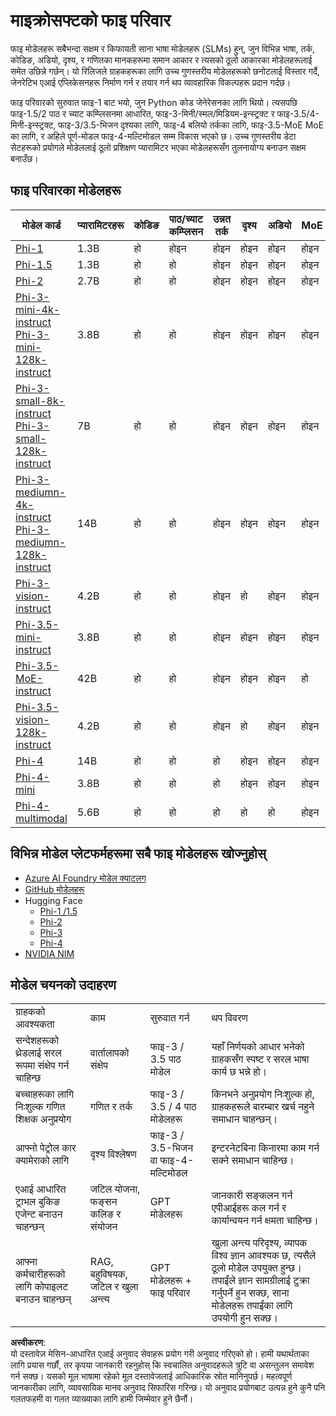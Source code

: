 # माइक्रोसफ्टको फाइ परिवार

फाइ मोडेलहरू सबैभन्दा सक्षम र किफायती साना भाषा मोडेलहरू (SLMs) हुन्, जुन विभिन्न भाषा, तर्क, कोडिङ, अडियो, दृश्य, र गणितका मानकहरूमा समान आकार र त्यसको ठूलो आकारका मोडेलहरूलाई समेत उछिन्ने गर्छन्। यो रिलिजले ग्राहकहरूका लागि उच्च गुणस्तरीय मोडेलहरूको छनोटलाई विस्तार गर्दै, जेनरेटिभ एआई एप्लिकेसनहरू निर्माण गर्न र तयार गर्न थप व्यावहारिक विकल्पहरू प्रदान गर्दछ।

फाइ परिवारको सुरुवात फाइ-1 बाट भयो, जुन Python कोड जेनेरेसनका लागि थियो। त्यसपछि फाइ-1.5/2 पाठ र च्याट कम्प्लिसनमा आधारित, फाइ-3-मिनी/स्मल/मिडियम-इन्स्ट्रक्ट र फाइ-3.5/4-मिनी-इन्स्ट्रक्ट, फाइ-3/3.5-भिजन दृश्यका लागि, फाइ-4 बलियो तर्कका लागि, फाइ-3.5-MoE MoE का लागि, र अहिले पूर्ण-मोडल फाइ-4-मल्टिमोडल सम्म विकास भएको छ। उच्च गुणस्तरीय डेटा सेटहरूको प्रयोगले मोडेललाई ठूलो प्रशिक्षण प्यारामिटर भएका मोडेलहरूसँग तुलनायोग्य बनाउन सक्षम बनाउँछ। 

## फाइ परिवारका मोडेलहरू

<div style="font-size:8px">

| मोडेल कार्ड | प्यारामिटरहरू | कोडिङ | पाठ/च्याट कम्प्लिसन | उन्नत तर्क | दृश्य | अडियो | MoE |
| - | -  | - | - | - | - | - | - |
|[Phi-1](https://huggingface.co/microsoft/phi-1)|1.3B| हो | होइन | होइन | होइन | होइन | होइन |
|[Phi-1.5](https://huggingface.co/microsoft/phi-1_5)|1.3B| हो | हो | होइन | होइन | होइन | होइन |
|[Phi-2](https://huggingface.co/microsoft/phi-1_5)|2.7B| हो | हो | होइन | होइन | होइन | होइन |
|[Phi-3-mini-4k-instruct](https://huggingface.co/microsoft/Phi-3-mini-4k-instruct)<br/>[Phi-3-mini-128k-instruct](https://huggingface.co/microsoft/Phi-3-mini-128k-instruct)|3.8B| हो | हो | होइन | होइन | होइन | होइन |
|[Phi-3-small-8k-instruct](https://huggingface.co/microsoft/Phi-3-small-8k-instruct)<br/>[Phi-3-small-128k-instruct](https://huggingface.co/microsoft/Phi-3-small-128k-instruct)<br/>|7B| हो | हो | होइन | होइन | होइन | होइन |
|[Phi-3-mediumn-4k-instruct](https://huggingface.co/microsoft/Phi-3-medium-4k-instruct)<br>[Phi-3-mediumn-128k-instruct](https://huggingface.co/microsoft/Phi-3-medium-128k-instruct)|14B| हो | हो | होइन | होइन | होइन | होइन |
|[Phi-3-vision-instruct](https://huggingface.co/microsoft/Phi-3-vision-128k-instruct)|4.2B| हो | हो | होइन | हो | होइन | होइन |
|[Phi-3.5-mini-instruct](https://huggingface.co/microsoft/Phi-3.5-mini-instruct)|3.8B| हो | हो | होइन | होइन | होइन | होइन |
|[Phi-3.5-MoE-instruct](https://huggingface.co/microsoft/Phi-3.5-MoE-instruct)|42B| हो | हो | होइन | होइन | होइन | हो |
|[Phi-3.5-vision-128k-instruct](https://huggingface.co/microsoft/Phi-3.5-vision-instruct)|4.2B| हो | हो | होइन | हो | होइन | होइन |
|[Phi-4](https://huggingface.co/microsoft/phi-4)|14B| हो | हो | हो | होइन | होइन | होइन |
|[Phi-4-mini](../../../../../md/01.Introduction/01)|3.8B| हो | हो | हो | होइन | होइन | होइन |
|[Phi-4-multimodal](../../../../../md/01.Introduction/01)|5.6B| हो | हो | हो | हो | हो | होइन |

</div>

## **विभिन्न मोडेल प्लेटफर्महरूमा सबै फाइ मोडेलहरू खोज्नुहोस्**

- [Azure AI Foundry मोडेल क्याटलग](https://ai.azure.com/explore/models?selectedCollection=phi)
- [GitHub मोडेलहरू](https://github.com/marketplace?query=Phi&type=models)
- Hugging Face
  - [Phi-1 /1.5](https://huggingface.co/collections/microsoft/phi-1-6626e29134744e94e222d572)
  - [Phi-2](https://huggingface.co/microsoft/phi-2)
  - [Phi-3](https://huggingface.co/collections/microsoft/phi-3-6626e15e9585a200d2d761e3)
  - [Phi-4](https://huggingface.co/collections/microsoft/phi-4-677e9380e514feb5577a40e4) 
- [NVIDIA NIM](https://build.nvidia.com/search?q=Phi)

## मोडेल चयनको उदाहरण

| | | | |
|-|-|-|-|
|ग्राहकको आवश्यकता|काम|सुरुवात गर्न|थप विवरण|
|सन्देशहरूको थ्रेडलाई सरल रूपमा संक्षेप गर्न चाहिन्छ|वार्तालापको संक्षेप|फाइ-3 / 3.5 पाठ मोडेल|यहाँ निर्णयको आधार भनेको ग्राहकसँग स्पष्ट र सरल भाषा कार्य छ भन्ने हो।|
|बच्चाहरूका लागि निःशुल्क गणित शिक्षक अनुप्रयोग|गणित र तर्क|फाइ-3 / 3.5 / 4 पाठ मोडेलहरू|किनभने अनुप्रयोग निःशुल्क हो, ग्राहकहरूले बारम्बार खर्च नहुने समाधान चाहन्छन्।|
|आफ्नो पेट्रोल कार क्यामेराको लागि|दृश्य विश्लेषण|फाइ-3 / 3.5-भिजन वा फाइ-4-मल्टिमोडल|इन्टरनेटबिना किनारमा काम गर्न सक्ने समाधान चाहिन्छ।|
|एआई आधारित ट्राभल बुकिङ एजेन्ट बनाउन चाहन्छन्|जटिल योजना, फङ्सन कलिङ र संयोजन|GPT मोडेलहरू|जानकारी सङ्कलन गर्न एपीआईहरू कल गर्न र कार्यान्वयन गर्न क्षमता चाहिन्छ।|
|आफ्ना कर्मचारीहरूको लागि कोपाइलट बनाउन चाहन्छन्|RAG, बहुविषयक, जटिल र खुला अन्त्य|GPT मोडेलहरू + फाइ परिवार|खुला अन्त्य परिदृश्य, व्यापक विश्व ज्ञान आवश्यक छ, त्यसैले ठूलो मोडेल उपयुक्त हुन्छ। तपाईंले ज्ञान सामग्रीलाई टुक्रा गर्नुपर्ने हुन सक्छ, साना मोडेलहरू तपाईंका लागि उपयोगी हुन सक्छ।|

**अस्वीकरण**:  
यो दस्तावेज़ मेसिन-आधारित एआई अनुवाद सेवाहरू प्रयोग गरी अनुवाद गरिएको हो। हामी यथार्थताका लागि प्रयास गर्छौं, तर कृपया जानकारी रहनुहोस् कि स्वचालित अनुवादहरूले त्रुटि वा असन्तुलन समावेश गर्न सक्छ। यसको मूल भाषामा रहेको मूल दस्तावेजलाई आधिकारिक स्रोत मानिनुपर्छ। महत्वपूर्ण जानकारीका लागि, व्यावसायिक मानव अनुवाद सिफारिस गरिन्छ। यो अनुवाद प्रयोगबाट उत्पन्न हुने कुनै पनि गलतफहमी वा गलत व्याख्याका लागि हामी जिम्मेवार हुने छैनौं।